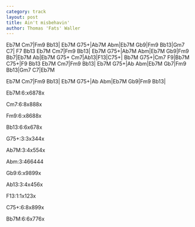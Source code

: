 ```yaml
---
category: track
layout: post
title: Ain't misbehavin'
author: Thomas 'Fats' Waller
---
```


<canvas class="chords"  markdown="0">Eb7M Cm7|Fm9 Bb13| Eb7M G75+|Ab7M Abm|Eb7M Gb9|Fm9 Bb13|Gm7 C7| F7 Bb13
Eb7M Cm7|Fm9 Bb13| Eb7M G75+|Ab7M Abm|Eb7M Gb9|Fm9 Bb7|Eb7M Ab|Eb7M G75+
Cm7|Ab13|F13|C75+| Bb7M G75+|Cm7 F9|Bb7M C75+|F9 Bb13
Eb7M Cm7|Fm9 Bb13| Eb7M G75+|Ab Abm|Eb7M Gb7|Fm9 Bb13|Gm7 C7|Eb7M</canvas>

<canvas class="chords"  markdown="0">Eb7M Cm7|Fm9 Bb13| Eb7M G75+|Ab Abm|Eb7M Gb9|Fm9 Bb13|</canvas>



<canvas class="diagram"  markdown="span">Eb7M:6:x6878x</canvas>

<canvas class="diagram"  markdown="span">Cm7:6:8x888x</canvas>

<canvas class="diagram"  markdown="span">Fm9:6:x8688x</canvas>

<canvas class="diagram"  markdown="span">Bb13:6:6x678x</canvas>

<canvas class="diagram"  markdown="span">G75+:3:3x344x</canvas>

<canvas class="diagram"  markdown="span">Ab7M:3:4x554x</canvas>

<canvas class="diagram"  markdown="span">Abm:3:466444</canvas>

<canvas class="diagram"  markdown="span">Gb9:6:x9899x</canvas>

<canvas class="diagram"  markdown="span">Ab13:3:4x456x</canvas>

<canvas class="diagram"  markdown="span">F13:1:1x123x</canvas>

<canvas class="diagram"  markdown="span">C75+:6:8x899x</canvas>

<canvas class="diagram"  markdown="span">Bb7M:6:6x776x</canvas>



